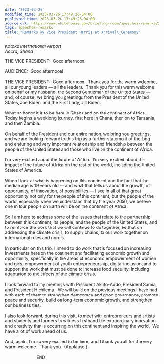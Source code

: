 ```yaml
---
date: '2023-03-26'
modified_time: 2023-03-26 17:49:26-04:00
published_time: 2023-03-26 17:49:25-04:00
source_url: https://www.whitehouse.gov/briefing-room/speeches-remarks/2023/03/26/remarks-by-vice-president-harris-at-arrival-ceremony/
tags: speeches-remarks
title: "Remarks by Vice President Harris at Arrival\_Ceremony"
---
```

 
*Kotoka International Airport  
*Accra, Ghana**

THE VICE PRESIDENT:  Good afternoon.   
   
AUDIENCE:  Good afternoon!  
   
THE VICE PRESIDENT:  Good afternoon.  Thank you for the warm welcome,
all our young leaders — all the leaders.  Thank you for this warm
welcome on behalf of my husband, the Second Gentleman of the United
States — and, of course, we bring you greetings from the President of
the United States, Joe Biden, and the First Lady, Jill Biden.  
   
What an honor it is to be here in Ghana and on the continent of Africa. 
Today begins a weeklong journey, first here in Ghana, then on to
Tanzania, and then Zambia.  
   
On behalf of the President and our entire nation, we bring you
greetings, and we are looking forward to this trip as a further
statement of the long and enduring and very important relationship and
friendship between the people of the United States and those who live on
the continent of Africa.  
   
I’m very excited about the future of Africa.  I’m very excited about the
impact of the future of Africa on the rest of the world, including the
United States of America.  
   
When I look at what is happening on this continent and the fact that the
median age is 19 years old — and what that tells us about the growth, of
opportunity, of innovation, of possibilities — I see in all of that
great opportunity not only for the people of this continent, but the
people of the world, especially when we understand that by the year
2050, we believe one in four people on Earth will be on the continent of
Africa.  
   
So I am here to address some of the issues that relate to the
partnership between this continent, its people, and the people of the
United States, and to reinforce the work that we will continue to do
together, be that on addressing the climate crisis, to supply chains, to
our work together on international rules and norms.  
   
In particular on this trip, I intend to do work that is focused on
increasing investments here on the continent and facilitating economic
growth and opportunity, specifically in the areas of economic
empowerment of women and girls, empowerment of youth entrepreneurship,
digital inclusion, and to support the work that must be done to increase
food security, including adaptation to the effects of the climate
crisis.  
   
I look forward to my meetings with President Akufo-Addo, President
Samia, and President Hichilema.  We will build on the previous meetings
I have had with each of them to strengthen democracy and good
governance, promote peace and security, build on long-term economic
growth, and strengthen our business ties.  
   
I also look forward, during this visit, to meet with entrepreneurs and
artists and students and farmers to witness firsthand the extraordinary
innovation and creativity that is occurring on this continent and
inspiring the world.  We have a lot of work ahead of us.  
   
And, again, I’m so very excited to be here, and I thank you all for the
very warm welcome.  Thank you.  (Applause.)  
   
                          END        
  
